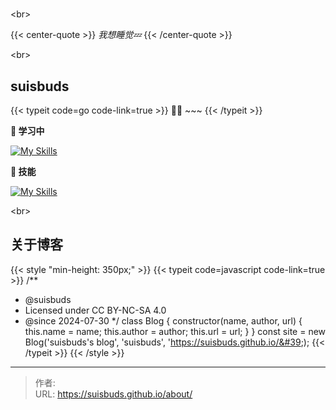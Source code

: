 # 

&lt;br&gt;

{{&lt; center-quote &gt;}}
_我想睡觉💤️_
{{&lt; /center-quote &gt;}}

&lt;br&gt;

## suisbuds

{{&lt; typeit code=go code-link=true &gt;}}
👨‍💻  ~~~
{{&lt; /typeit &gt;}}


**🌱 学习中**

[![My Skills](https://skillicons.dev/icons?i=go)](https://skillicons.dev)

**🚀 技能**

[![My Skills](https://skillicons.dev/icons?i=kotlin,androidstudio,java)](https://skillicons.dev)

&lt;br&gt;

## 关于博客

{{&lt; style &#34;min-height: 350px;&#34; &gt;}}
{{&lt; typeit code=javascript code-link=true &gt;}}
/**
 * @suisbuds
 * Licensed under CC BY-NC-SA 4.0
 * @since 2024-07-30
 */
class Blog {
  constructor(name, author, url) {
    this.name = name;
    this.author = author;
    this.url = url;
  }
}
const site = new Blog(&#39;suisbuds&#39;s blog&#39;, &#39;suisbuds&#39;, &#39;https://suisbuds.github.io/&#39;);
{{&lt; /typeit &gt;}}
{{&lt; /style &gt;}}




---

> 作者:   
> URL: https://suisbuds.github.io/about/  

